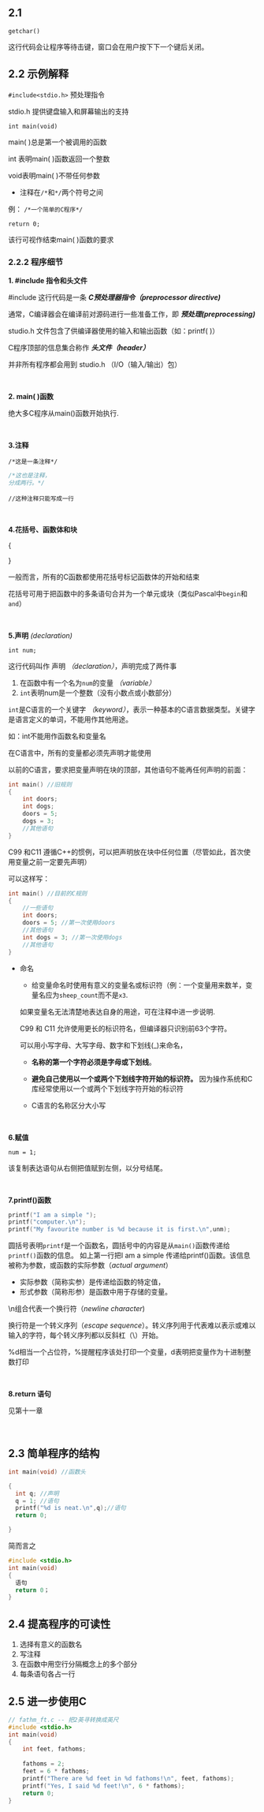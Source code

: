 ## 2.1
```
getchar()
```
这行代码会让程序等待击键，窗口会在用户按下下一个键后关闭。

## 2.2 示例解释
`
#include<stdio.h>
`
预处理指令

stdio.h 提供键盘输入和屏幕输出的支持

`
int main(void)
`

main( )总是第一个被调用的函数

int 表明main( )函数返回一个整数

void表明main( )不带任何参数

- 注释在`/*`和`*/`两个符号之间

例： `/*一个简单的C程序*/`

```
return 0;
```
该行可视作结束main( )函数的要求

### 2.2.2 程序细节

**1. #include 指令和头文件**

#include 这行代码是一条 ***C预处理器指令（preprocessor directive)***

通常，C编译器会在编译前对源码进行一些准备工作，即 ***预处理(preprocessing)***

studio.h 文件包含了供编译器使用的输入和输出函数（如：printf( )）

C程序顶部的信息集合称作 ***头文件（header）***

并非所有程序都会用到 studio.h （I/O（输入/输出）包）

<br>

**2. main( )函数**

绝大多C程序从main()函数开始执行.

<br>


**3.注释**

`/*这是一条注释*/`
```C
/*这也是注释，
分成两行。*/
```

`//这种注释只能写成一行`

<br>

**4.花括号、函数体和块**

{

}

一般而言，所有的C函数都使用花括号标记函数体的开始和结束

花括号可用于把函数中的多条语句合并为一个单元或块（类似Pascal中`begin`和`and`）

<br>

**5.声明** *(declaration)*

`int num;`

这行代码叫作 声明 *（declaration）*，声明完成了两件事
   1. 在函数中有一个名为`num`的变量 *（variable）*
   2. `int`表明num是一个整数（没有小数点或小数部分）
   
`int`是C语言的一个关键字 *（keyword）*，表示一种基本的C语言数据类型。关键字是语言定义的单词，不能用作其他用途。

如：int不能用作函数名和变量名

在C语言中，所有的变量都必须先声明才能使用

以前的C语言，要求把变量声明在块的顶部，其他语句不能再任何声明的前面：

```C
int main() //旧规则
{
    int doors;
    int dogs;
    doors = 5;
    dogs = 3;
    //其他语句
}
```

C99 和C11 遵循C++的惯例，可以把声明放在块中任何位置（尽管如此，首次使用变量之前一定要先声明）

可以这样写：
```C
int main() //目前的C规则
{
    //一些语句
    int doors;
    doors = 5; //第一次使用doors
    //其他语句
    int dogs = 3; //第一次使用dogs
    //其他语句
}
```

- 命名
 
  - 给变量命名时使用有意义的变量名或标识符（例：一个变量用来数羊，变量名应为`sheep_count`而不是`x3`.

  如果变量名无法清楚地表达自身的用途，可在注释中进一步说明.

  C99 和 C11 允许使用更长的标识符名，但编译器只识别前63个字符。

  可以用小写字母、大写字母、数字和下划线(_)来命名，
  - **名称的第一个字符必须是字母或下划线**。

  - **避免自己使用以一个或两个下划线字符开始的标识符。** 因为操作系统和C库经常使用以一个或两个下划线字符开始的标识符
  - C语言的名称区分大小写
  
<br>

**6.赋值**

`num = 1;`

该复制表达语句从右侧把值赋到左侧，以分号结尾。

<br>

**7.printf()函数**

```C
printf("I am a simple ");
printf("computer.\n");
printf("My favourite number is %d because it is first.\n",unm);
```

圆括号表明`printf`是一个函数名，圆括号中的内容是从`main()`函数传递给`printf()`函数的信息。
如上第一行把I am a simple 传递给printf()函数。该信息被称为参数，或函数的实际参数（*actual argument*）

- 实际参数（简称实参）是传递给函数的特定值，
- 形式参数（简称形参）是函数中用于存储的变量。

\n组合代表一个换行符（*newline character*)

换行符是一个转义序列（*escape sequence*）。转义序列用于代表难以表示或难以输入的字符，每个转义序列都以反斜杠（\）开始。

%d相当一个占位符，%提醒程序该处打印一个变量，d表明把变量作为十进制整数打印

<br>

**8.return 语句**

见第十一章

<br>

## 2.3 简单程序的结构

```C
int main(void) //函数头

{
  int q; //声明
  q = 1; //语句
  printf("%d is neat.\n",q);//语句
  return 0;

}
```

简而言之
```C
#include <stdio.h>
int main(void)
{
  语句
  return 0；
}
```

## 2.4 提高程序的可读性
1. 选择有意义的函数名
2. 写注释
3. 在函数中用空行分隔概念上的多个部分
4. 每条语句各占一行

## 2.5 进一步使用C

```C
// fathm_ft.c -- 把2英寻转换成英尺
#include <stdio.h>
int main(void) 
{
	int feet, fathoms;
  
	fathoms = 2;
	feet = 6 * fathoms;
	printf("There are %d feet in %d fathoms!\n", feet, fathoms);
	printf("Yes, I said %d feet!\n", 6 * fathoms);
	return 0;
}
```

